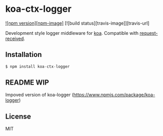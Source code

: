 
# koa-ctx-logger

[![npm version][npm-image]][npm-url]
[![build status][travis-image]][travis-url]

 Development style logger middleware for [koa](https://github.com/koajs/koa).  Compatible with [request-received](https://github.com/cabinjs/request-received).



## Installation

```js
$ npm install koa-ctx-logger
```

## README WIP
Impoved version of koa-logger (https://www.npmjs.com/package/koa-logger)

## License

  MIT

[npm-url]: https://www.npmjs.com/package/koa-ctx-logger
